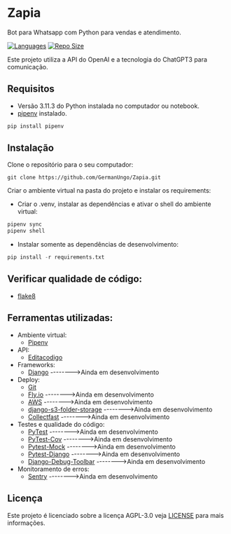 # Zapia

Bot para Whatsapp com Python para vendas e atendimento.

[![Languages](https://img.shields.io/github/languages/count/GermanUngo/Curso_Django_2.0)]()
[![Repo Size](https://img.shields.io/github/repo-size/GermanUngo/Curso_Django_2.0)]()

Este projeto utiliza a API do OpenAI e a tecnologia do ChatGPT3 para comunicação.

## Requisitos

- Versão 3.11.3 do Python instalada no computador ou notebook.
- [pipenv](https://pipenv.pypa.io/en/latest/) instalado.

```python
pip install pipenv
```
## Instalação

Clone o repositório para o seu computador:
```
git clone https://github.com/GermanUngo/Zapia.git
```

Criar o ambiente virtual na pasta do projeto e instalar os requirements:
- Criar o .venv, instalar as dependências e ativar o shell do ambiente virtual:

```python {data-filename="requirements.txt"}
pipenv sync
pipenv shell
```

- Instalar somente as dependências de desenvolvimento:

```python {data-filename="requirements.txt"}
pip install -r requirements.txt
```

## Verificar qualidade de código:
- [flake8](https://flake8.pycqa.org/en/latest/)

## Ferramentas utilizadas:


- Ambiente virtual:
  - [Pipenv](https://pipenv.pypa.io/en/latest/)
- API:
  - [Editacodigo](https://editacodigo.com.br)
- Frameworks:
  - [Django](https://www.djangoproject.com/) -------->Ainda em desenvolvimento
- Deploy:
  - [Git](https://git-scm.com/)
  - [Fly.io](https://fly.io) -------->Ainda em desenvolvimento
  - [AWS](https://aws.amazon.com/) -------->Ainda em desenvolvimento
  - [django-s3-folder-storage](https://django-storages.readthedocs.io/en/latest/backends/amazon-S3.html#module-django_storages.backends.s3boto3) -------->Ainda em desenvolvimento
  - [Collectfast](https://github.com/antonagestam/collectfast) -------->Ainda em desenvolvimento
- Testes e qualidade do código:
  - [PyTest](https://pytest.org/) -------->Ainda em desenvolvimento
  - [PyTest-Cov](https://pytest-cov.readthedocs.io/en/latest/) -------->Ainda em desenvolvimento
  - [Pytest-Mock](https://pypi.org/project/pytest-mock/) -------->Ainda em desenvolvimento
  - [Pytest-Django](https://pytest-django.readthedocs.io/en/latest/) -------->Ainda em desenvolvimento
  - [Django-Debug-Toolbar](https://django-debug-toolbar.readthedocs.io/en/latest/) -------->Ainda em desenvolvimento
- Monitoramento de erros:
  - [Sentry](https://sentry.io/welcome/) -------->Ainda em desenvolvimento


## Licença

Este projeto é licenciado sobre a licença  AGPL-3.0 veja [LICENSE](https://github.com/GermanUngo/Zapia/blob/main/LICENSE/) para mais informações.



